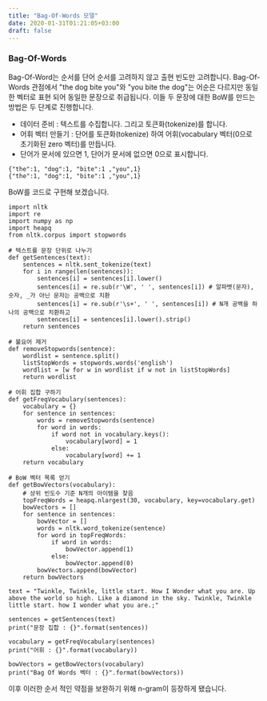 ```yaml
---
title: "Bag-Of-Words 모델"
date: 2020-01-31T01:21:05+03:00
draft: false
---
```


### Bag-Of-Words

Bag-Of-Word는 순서를 단어 순서를 고려하지 않고 출현 빈도만 고려합니다. Bag-Of-Words 관점에서 "the dog bite you"와 "you bite the dog"는 어순은 다르지만 동일한 벡터로 표현 되어 동일한 문장으로 취급됩니다. 이들 두 문장에 대한 BoW를 만드는 방법은 두 단계로 진행합니다.

- 데이터 준비 : 텍스트를 수집합니다. 그리고 토큰화(tokenize)를 합니다.
- 어휘 벡터 만들기 : 단어를 토큰화(tokenize) 하여 어휘(vocabulary 벡터(0으로 초기화된 zero 벡터)를 만듭니다.
- 단어가 문서에 있으면 1, 단어가 문서에 없으면 0으로 표시합니다.

```
{"the":1, "dog":1, "bite":1 ,"you",1}
{"the":1, "dog":1, "bite":1 ,"you",1}
```

BoW를 코드로 구현해 보겠습니다.

```
import nltk 
import re 
import numpy as np 
import heapq
from nltk.corpus import stopwords

# 텍스트를 문장 단위로 나누기
def getSentences(text):
    sentences = nltk.sent_tokenize(text) 
    for i in range(len(sentences)): 
        sentences[i] = sentences[i].lower()
        sentences[i] = re.sub(r'\W', ' ', sentences[i]) # 알파벳(문자), 숫자, _가 아닌 문자는 공백으로 치환
        sentences[i] = re.sub(r'\s+', ' ', sentences[i]) # N개 공백을 하나의 공백으로 치환하고
        sentences[i] = sentences[i].lower().strip()
    return sentences

# 불요어 제거
def removeStopwords(sentence):
    wordlist = sentence.split()
    listStopWords = stopwords.words('english')
    wordlist = [w for w in wordlist if w not in listStopWords]
    return wordlist

# 어휘 집합 구하기
def getFreqVocabulary(sentences):
    vocabulary = {} 
    for sentence in sentences:
        words = removeStopwords(sentence)
        for word in words: 
            if word not in vocabulary.keys(): 
                vocabulary[word] = 1
            else: 
                vocabulary[word] += 1
    return vocabulary

# BoW 벡터 목록 얻기
def getBowVectors(vocabulary):
    # 상위 빈도수 기준 N개의 아이템을 찾음
    topFreqWords = heapq.nlargest(30, vocabulary, key=vocabulary.get)
    bowVectors = [] 
    for sentence in sentences: 
        bowVector = []
        words = nltk.word_tokenize(sentence)
        for word in topFreqWords: 
            if word in words: 
                bowVector.append(1) 
            else: 
                bowVector.append(0) 
        bowVectors.append(bowVector)
    return bowVectors

text = "Twinkle, Twinkle, little start. How I Wonder what you are. Up above the world so high. Like a diamond in the sky. Twinkle, Twinkle little start. how I wonder what you are.;"

sentences = getSentences(text)
print("문장 집합 : {}".format(sentences))

vocabulary = getFreqVocabulary(sentences)
print("어휘 : {}".format(vocabulary))

bowVectors = getBowVectors(vocabulary)
print("Bag Of Words 벡터 : {}".format(bowVectors))
```

이후 이러한 순서 적인 약점을 보완하기 위해 n-gram이 등장하게 됐습니다.